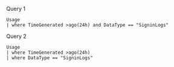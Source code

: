 Query 1

```
Usage
| where TimeGenerated >ago(24h) and DataType == "SigninLogs"
```

Query 2
```
Usage
| where TimeGenerated >ago(24h) 
| where DataType == "SigninLogs"
```
